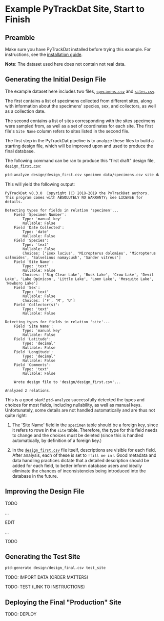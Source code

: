 # Example PyTrackDat Site, Start to Finish

## Preamble

Make sure you have PyTrackDat installed before trying this example. For
instructions, see the
[installation guide](https://github.com/ColauttiLab/PyTrackDat#installation).

**Note:** The dataset used here does not contain not real data.


## Generating the Initial Design File

The example dataset here includes two files,
[`specimens.csv`](data/specimens.csv) and [`sites.csv`](data/sites.csv).

The first contains a list of specimens collected from different sites, along
with information about the specimens' species, sex, and collectors, as well as
a collection date.

The second contains a list of sites corresponding with the sites specimens were
sampled from, as well as a set of coordinates for each site. The first file's
`Site Name` column refers to sites listed in the second file.

The first step in the PyTrackDat pipeline is to analyze these files to build
a starting design file, which will be improved upon and used to produce the
final database.

The following command can be ran to produce this "first draft" design file,
[`design_first.csv`](design/design_first.csv):

```bash
ptd-analyze design/design_first.csv specimen data/specimens.csv site data/sites.csv
```

This will yield the following output:

```
PyTrackDat v0.3.0  Copyright (C) 2018-2019 the PyTrackDat authors.
This program comes with ABSOLUTELY NO WARRANTY; see LICENSE for details.

Detecting types for fields in relation 'specimen'...
    Field 'Specimen Number':
        Type: 'manual key'
        Nullable: False
    Field 'Date Collected':
        Type: 'date'
        Nullable: False
    Field 'Species':
        Type: 'text'
        Nullable: False
        Choices: ['Esox lucius', 'Micropterus dolomieu', 'Micropterus salmoides', 'Salvelinus namaycush', 'Sander vitreus']
    Field 'Site Name':
        Type: 'text'
        Nullable: False
        Choices: ['Big Clear Lake', 'Buck Lake', 'Crow Lake', 'Devil Lake', 'Lake Opinicon', 'Little Lake', 'Loon Lake', 'Mosquito Lake', 'Newboro Lake']
    Field 'Sex':
        Type: 'text'
        Nullable: False
        Choices: ['F', 'M', 'U']
    Field 'Collector(s)':
        Type: 'text'
        Nullable: False

Detecting types for fields in relation 'site'...
    Field 'Site Name':
        Type: 'manual key'
        Nullable: False
    Field 'Latitude':
        Type: 'decimal'
        Nullable: False
    Field 'Longitude':
        Type: 'decimal'
        Nullable: False
    Field 'Comments':
        Type: 'text'
        Nullable: False

    Wrote design file to 'design/design_first.csv'...

Analyzed 2 relations.
```

This is a good start! `ptd-analyze` successfully detected the types and choices
for most fields, including nullability, as well as manual keys. Unfortunately,
some details are not handled automatically and are thus not quite right:

  1. The 'Site Name' field in the `specimen` table should be a foreign key,
     since it refers to rows in the `site` table. Therefore, the type for this
     field needs to change and the choices must be deleted (since this is
     handled automatically, by definition of a foreign key.)
     
  2. In the [`design_first.csv`](design/design_first.csv) file itself,
     descriptions are visible for each field. After analysis, each of these is
     set to `!fill me in!`. Good metadata and data handling practices dictate
     that a detailed description should be added for each field, to better
     inform database users and ideally eliminate the chances of inconsistencies
     being introduced into the database in the future.
     

## Improving the Design File

TODO

...

EDIT

...

TODO


## Generating the Test Site

```bash
ptd-generate design/design_final.csv test_site
```

TODO: IMPORT DATA (ORDER MATTERS)

TODO: TEST (LINK TO INSTRUCTIONS)


## Deploying the Final "Production" Site

TODO: DEPLOY
